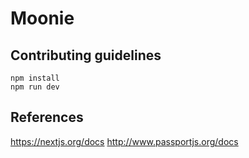 # Moonie

## Contributing guidelines

```
npm install
npm run dev
```

## References

https://nextjs.org/docs
http://www.passportjs.org/docs